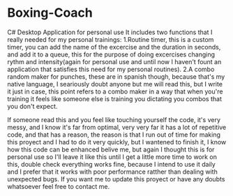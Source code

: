 # Boxing-Coach
C# Desktop Application for personal use It includes two functions that I really needed for my personal trainings:
1.Routine timer, this is a custom timer, you can add the name of the excercise and the duration in seconds, and add it to a queue, this for the purpose of doing excercises changing rythm and intensity(again for personal use and until now I haven't fount an application that satisfies this need for my personal routines).
2.A combo random maker for punches, these are in spanish though, because that's my native language, I seariously doubt anyone but me will read this, but I write it just in case, this point refers to a combo maker in a way that when you're training it feels like someone else is training you dictating you combos that you don't expect.

If someone read this and you feel like touching yourself the code, it's very messy, and I know it's far from optimal, very very far it has a lot of repetitive code, and that has a reason, the reason is that I run out of time for making this proyect and I had to do it very quickly, but I wantened to finish it, I know how this code can be enhanced belive me, but again I thought this is for personal use so I'll leave it like this until I get a little more time to work on this, double check everything works fine, because I intend to use it daily and I prefer that it works with poor performance ratther than dealing with unexpected bugs. If you want me to update this proyect or have any doubts whatsoever feel free to contact me.
